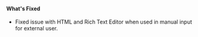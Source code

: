 #### What's Fixed 
- Fixed issue with HTML and Rich Text Editor when used in manual input for external user.
